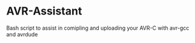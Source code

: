 # AVR-Assistant
Bash script to assist in comipling and uploading your AVR-C with avr-gcc and avrdude
